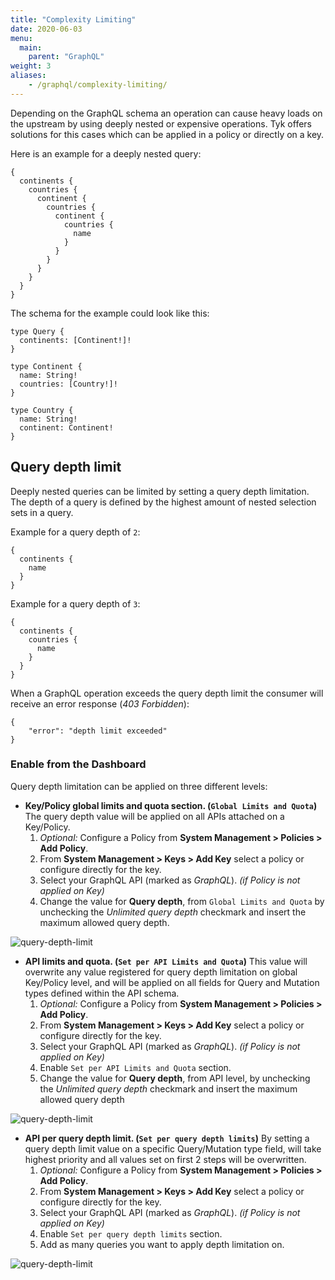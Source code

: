 ```yaml
---
title: "Complexity Limiting"
date: 2020-06-03
menu:
  main:
    parent: "GraphQL"
weight: 3
aliases:
    - /graphql/complexity-limiting/
---
```


Depending on the GraphQL schema an operation can cause heavy loads on the upstream by using deeply nested or expensive operations. Tyk offers solutions for this cases which can be applied
in a policy or directly on a key.

Here is an example for a deeply nested query:
```
{
  continents {
    countries {
      continent {
        countries {
          continent {
            countries {
              name
            }
          }
        }
      }
    }
  }
}
```

The schema for the example could look like this:
```
type Query {
  continents: [Continent!]!
}

type Continent {
  name: String!
  countries: [Country!]!
}

type Country {
  name: String!
  continent: Continent!
}
```

## Query depth limit
Deeply nested queries can be limited by setting a query depth limitation. The depth of a query is defined by the highest amount of nested selection sets in a query.

Example for a query depth of `2`:
```
{
  continents {
    name
  }
}
```

Example for a query depth of `3`:
```
{
  continents {
    countries {
      name
    }
  }
}
```

When a GraphQL operation exceeds the query depth limit the consumer will receive an error response (*403 Forbidden*):
```
{
    "error": "depth limit exceeded"
}
```

### Enable from the Dashboard

Query depth limitation can be applied on three different levels:

* **Key/Policy global limits and quota section. (`Global Limits and Quota`)** The query depth value will be applied on all APIs attached on a Key/Policy.
  1. *Optional:* Configure a Policy from **System Management > Policies > Add Policy**.
  2. From **System Management > Keys > Add Key** select a policy or configure directly for the key.
  3. Select your GraphQL API (marked as *GraphQL*). <em>(if Policy is not applied on Key)</em>
  4. Change the value for **Query depth**, from `Global Limits and Quota` by unchecking the *Unlimited query depth* checkmark and insert the maximum allowed query depth.

![query-depth-limit](/img/dashboard/system-management/global_limits_query_depth.png)

* **API limits and quota. (`Set per API Limits and Quota`)** This value will overwrite any value registered for query depth limitation on global Key/Policy level, and will be applied on all fields for Query and Mutation types defined within the API schema.
  1. *Optional:* Configure a Policy from **System Management > Policies > Add Policy**.
  2. From **System Management > Keys > Add Key** select a policy or configure directly for the key.
  3. Select your GraphQL API (marked as *GraphQL*). <em>(if Policy is not applied on Key)</em>
  4. Enable `Set per API Limits and Quota` section.
  5. Change the value for **Query depth**, from API level, by unchecking the *Unlimited query depth* checkmark and insert the maximum allowed query depth

![query-depth-limit](/img/dashboard/system-management/api_limits_query_depth.png)

* **API per query depth limit. (`Set per query depth limits`)** By setting a query depth limit value on a specific Query/Mutation type field, will take highest priority and all values set on first 2 steps will be overwritten.
  1. *Optional:* Configure a Policy from **System Management > Policies > Add Policy**.
  2. From **System Management > Keys > Add Key** select a policy or configure directly for the key.
  3. Select your GraphQL API (marked as *GraphQL*). <em>(if Policy is not applied on Key)</em>
  4. Enable `Set per query depth limits` section.
  5. Add as many queries you want to apply depth limitation on.

![query-depth-limit](/img/dashboard/system-management/query_limits_query_depth.png)
